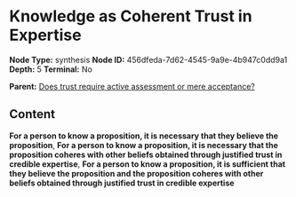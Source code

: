 # Knowledge as Coherent Trust in Expertise

**Node Type:** synthesis
**Node ID:** 456dfeda-7d62-4545-9a9e-4b947c0dd9a1
**Depth:** 5
**Terminal:** No

**Parent:** [Does trust require active assessment or mere acceptance?](does-trust-require-active-assessment-or-mere-acceptance-antithesis-b8306de4-ffd1-4899-aaeb-9db48940f1a1.md)

## Content

**For a person to know a proposition, it is necessary that they believe the proposition**, **For a person to know a proposition, it is necessary that the proposition coheres with other beliefs obtained through justified trust in credible expertise**, **For a person to know a proposition, it is sufficient that they believe the proposition and the proposition coheres with other beliefs obtained through justified trust in credible expertise**
